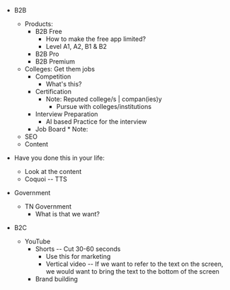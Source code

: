 * B2B
	* Products: 
		* B2B Free
			* How to make the free app limited?
			* Level A1, A2, B1 & B2
		* B2B Pro
		* B2B Premium
	* Colleges: Get them jobs
		* Competition
			* What's this?
		* Certification
			* Note: Reputed college/s | compan(ies)y
				* Pursue with colleges/institutions 
		* Interview Preparation
			* AI based Practice for the interview
		* Job Board
			* 
	Note:
	* SEO
	* Content

* Have you done this in your life:
	* Look at the content
	* Coquoi -- TTS

* Government
	* TN Government
		* What is that we want?
* B2C
	* YouTube
		* Shorts -- Cut 30-60 seconds
			* Use this for marketing
			* Vertical video -- If we want to refer to the text on the screen, we would want to bring the text to the bottom of the screen
		* Brand building